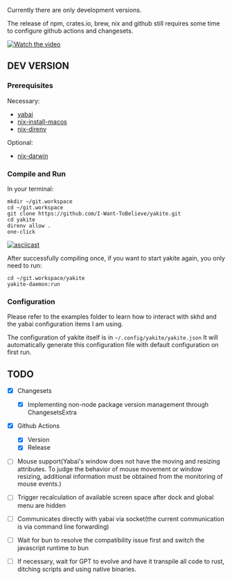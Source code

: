 Currently there are only development versions.

The release of npm, crates.io, brew, nix and github still requires some time to configure github actions and changesets.

[![Watch the video](https://github.com/koekeishiya/yabai/assets/24669431/615044d8-cdee-479f-a1ba-bc35af9b0118)](https://github.com/koekeishiya/yabai/assets/24669431/615044d8-cdee-479f-a1ba-bc35af9b0118)
## DEV VERSION

### Prerequisites

Necessary:
- [yabai][]
- [nix-install-macos][]
- [nix-direnv][]

Optional:
- [nix-darwin][]


### Compile and Run

In your terminal:
```fish
mkdir ~/git.workspace
cd ~/git.workspace
git clone https://github.com/I-Want-ToBelieve/yakite.git
cd yakite
direnv allow .
one-click
```

[![asciicast](https://asciinema.org/a/b3QyYyfxtiihnElhJDafu1quK.svg)](https://asciinema.org/a/b3QyYyfxtiihnElhJDafu1quK)

After successfully compiling once, if you want to start yakite again, you only need to run:

```fish
cd ~/git.workspace/yakite
yakite-daemon:run
```



### Configuration
Please refer to the examples folder to learn how to interact with skhd and the yabai configuration items I am using.

The configuration of yakite itself is in `~/.config/yakite/yakite.json`
It will automatically generate this configuration file with default configuration on first run.



## TODO

- [x] Changesets
  - [x] Implementing non-node package version management through ChangesetsExtra
- [x] Github Actions
  - [x] Version
  - [x] Release
- [ ] Mouse support(Yabai's window does not have the moving and resizing attributes. To judge the behavior of mouse movement or window resizing, additional information must be obtained from the monitoring of mouse events.)
- [ ] Trigger recalculation of available screen space after dock and global menu are hidden
- [ ] Communicates directly with yabai via socket(the current communication is via command line forwarding)
- [ ] Wait for bun to resolve the compatibility issue first and switch the javascript runtime to bun
- [ ] If necessary, wait for GPT to evolve and have it transpile all code to rust, ditching scripts and using native binaries.




[yabai]: https://github.com/koekeishiya/yabai
[nix-darwin]: https://github.com/LnL7/nix-darwin/
[nix-direnv]: https://github.com/nix-community/nix-direnv
[nix-install-macos]: https://nixos.org/download#nix-install-macos

